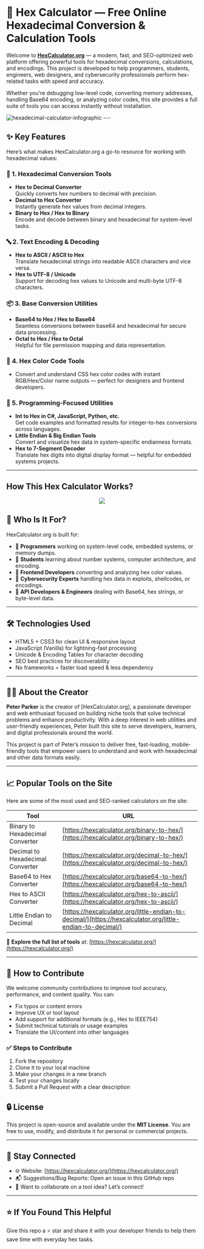 # 🔢 Hex Calculator — Free Online Hexadecimal Conversion & Calculation Tools

Welcome to **[HexCalculator.org](https://hexcalculator.org/)** — a modern, fast, and SEO-optimized web platform offering powerful tools for hexadecimal conversions, calculations, and encodings. This project is developed to help programmers, students, engineers, web designers, and cybersecurity professionals perform hex-related tasks with speed and accuracy.

Whether you're debugging low-level code, converting memory addresses, handling Base64 encoding, or analyzing color codes, this site provides a full suite of tools you can access instantly without installation.

<img src="https://raw.githubusercontent.com/peterparkercoding/hex-calculator/refs/heads/main/hex-calculator.webp" alt="hexadecimal-calculator-infographic" style="align:center"/>
---

## ✨ Key Features

Here’s what makes HexCalculator.org a go-to resource for working with hexadecimal values:

### 🔁 1. Hexadecimal Conversion Tools
- **Hex to Decimal Converter**  
  Quickly converts hex numbers to decimal with precision.
- **Decimal to Hex Converter**  
  Instantly generate hex values from decimal integers.
- **Binary to Hex / Hex to Binary**  
  Encode and decode between binary and hexadecimal for system-level tasks.

### 🔤 2. Text Encoding & Decoding
- **Hex to ASCII / ASCII to Hex**  
  Translate hexadecimal strings into readable ASCII characters and vice versa.
- **Hex to UTF-8 / Unicode**  
  Support for decoding hex values to Unicode and multi-byte UTF-8 characters.

### 📦 3. Base Conversion Utilities
- **Base64 to Hex / Hex to Base64**  
  Seamless conversions between base64 and hexadecimal for secure data processing.
- **Octal to Hex / Hex to Octal**  
  Helpful for file permission mapping and data representation.

### 🎨 4. Hex Color Code Tools
- Convert and understand CSS hex color codes with instant RGB/Hex/Color name outputs — perfect for designers and frontend developers.

### 🧠 5. Programming-Focused Utilities
- **Int to Hex in C#, JavaScript, Python, etc.**  
  Get code examples and formatted results for integer-to-hex conversions across languages.
- **Little Endian & Big Endian Tools**  
  Convert and visualize hex data in system-specific endianness formats.
- **Hex to 7-Segment Decoder**  
  Translate hex digits into digital display format — helpful for embedded systems projects.

---

## How This Hex Calculator Works?

<center><img src="https://raw.githubusercontent.com/peterparkercoding/hex-calculator/refs/heads/main/hexadecimal-calculator-infographic.webp"/></center>

## 🎯 Who Is It For?

HexCalculator.org is built for:

- 🔧 **Programmers** working on system-level code, embedded systems, or memory dumps.
- 🧪 **Students** learning about number systems, computer architecture, and encoding.
- 🎨 **Frontend Developers** converting and analyzing hex color values.
- 🔐 **Cybersecurity Experts** handling hex data in exploits, shellcodes, or encodings.
- 🧩 **API Developers & Engineers** dealing with Base64, hex strings, or byte-level data.

---

## 🛠️ Technologies Used

- HTML5 + CSS3 for clean UI & responsive layout  
- JavaScript (Vanilla) for lightning-fast processing  
- Unicode & Encoding Tables for character decoding  
- SEO best practices for discoverability  
- No frameworks = faster load speed & less dependency

---

## 👨‍💻 About the Creator

**Peter Parker** is the creator of [HexCalculator.org], a passionate developer and web enthusiast focused on building niche tools that solve technical problems and enhance productivity. With a deep interest in web utilities and user-friendly experiences, Peter built this site to serve developers, learners, and digital professionals around the world.

This project is part of Peter’s mission to deliver free, fast-loading, mobile-friendly tools that empower users to understand and work with hexadecimal and other data formats easily.

---

## 📈 Popular Tools on the Site

Here are some of the most used and SEO-ranked calculators on the site:

| Tool | URL |
|------|-----|
| Binary to Hexadecimal Converter | [https://hexcalculator.org/binary-to-hex/](https://hexcalculator.org/binary-to-hex/) |
| Decimal to Hexadecimal Converter | [https://hexcalculator.org/decimal-to-hex/](https://hexcalculator.org/decimal-to-hex/) |
| Base64 to Hex Converter | [https://hexcalculator.org/base64-to-hex/](https://hexcalculator.org/base64-to-hex/) |
| Hex to ASCII Converter | [https://hexcalculator.org/hex-to-ascii/](https://hexcalculator.org/hex-to-ascii/) |
| Little Endian to Decimal | [https://hexcalculator.org/little-endian-to-decimal/](https://hexcalculator.org/little-endian-to-decimal/) |

📌 **Explore the full list of tools** at: [https://hexcalculator.org/](https://hexcalculator.org/)

---

## 🤝 How to Contribute

We welcome community contributions to improve tool accuracy, performance, and content quality. You can:

- Fix typos or content errors  
- Improve UX or tool layout  
- Add support for additional formats (e.g., Hex to IEEE754)  
- Submit technical tutorials or usage examples  
- Translate the UI/content into other languages

### ✅ Steps to Contribute

1. Fork the repository
2. Clone it to your local machine
3. Make your changes in a new branch
4. Test your changes locally
5. Submit a Pull Request with a clear description

## 🔒 License

This project is open-source and available under the **MIT License**. You are free to use, modify, and distribute it for personal or commercial projects.

---

## 📣 Stay Connected

- 🌐 Website: [https://hexcalculator.org/](https://hexcalculator.org/)
- 📬 Suggestions/Bug Reports: Open an issue in this GitHub repo
- 💼 Want to collaborate on a tool idea? Let’s connect!

---

## ⭐ If You Found This Helpful

Give this repo a ⭐ star and share it with your developer friends to help them save time with everyday hex tasks.
